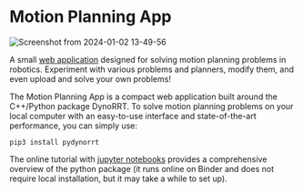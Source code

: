 # Motion Planning App

![Screenshot from 2024-01-02 13-49-56](https://github.com/quimortiz/motion_planning_app/assets/32126190/65b863de-4514-4f96-b34b-104ad559e549)

A small [web application](https://quimortiz.pythonanywhere.com/) designed for solving motion planning problems in robotics. Experiment with various problems and planners, modify them, and even upload and solve your own problems!

The Motion Planning App is a compact web application built around the C++/Python package DynoRRT. To solve motion planning problems on your local computer with an easy-to-use interface and state-of-the-art performance, you can simply use:

```
pip3 install pydynorrt
```

The online tutorial with [jupyter notebooks](https://mybinder.org/v2/gh/quimortiz/dynorrt/main?labpath=notebooks%2Ftutorial0.ipynb) provides a comprehensive overview of the python package (it runs online on Binder and does not require local installation, but it may take a while to set up).
